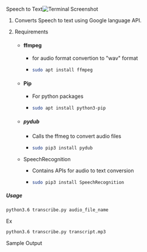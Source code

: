 Speech to Text![Terminal Screenshot](/home/saurabh/Program/Projects/audio-recognition/terminal.png)

1.  Converts Speech to text using Google language API.

2.  Requirements 

    -   #### **ffmpeg**

        -   for audio format convertion to "wav" format

        -   ```bash
            sudo apt install ffmpeg
            ```

    -   #### Pip

        -   For python packages

        -   ```bash
            sudo apt install python3-pip
            ```

    -   ##### pydub

        -   Calls the ffmeg to convert audio files

        -   ```bash
            sudo pip3 install pydub
            ```

    -   SpeechRecognition

        -   Contains APIs for audio to text conversion

        -   ```bash
            sudo pip3 install SpeechRecognition
            ```

            

##### Usage

```bash
python3.6 transcribe.py audio_file_name
```

Ex

```bash
python3.6 transcribe.py transcript.mp3
```



Sample Output

